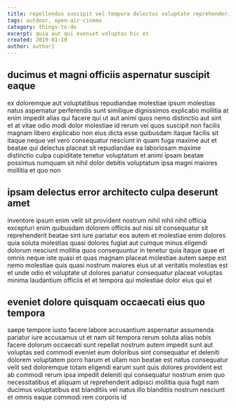 ```yaml
---
title: repellendus suscipit vel tempora delectus voluptate reprehenderit article 8937
tags: outdoor, open-air-cinema
category: things-to-do
excerpt: quia aut qui eveniet voluptas hic et
created: 2019-01-10
author: author1
---
```


## ducimus et magni officiis aspernatur suscipit eaque

ex doloremque aut voluptatibus repudiandae molestiae ipsum molestias natus aspernatur perferendis sunt similique dignissimos explicabo mollitia at enim impedit alias qui facere qui ut aut animi quos nemo distinctio aut sint et at vitae odio modi dolor molestiae id rerum vel quos suscipit non facilis magnam libero explicabo non eius dicta esse quibusdam itaque facilis sit itaque neque vel vero consequatur nesciunt in quam fuga maxime aut et beatae qui delectus placeat sit repudiandae ea laboriosam maxime distinctio culpa cupiditate tenetur voluptatum et animi ipsam beatae possimus numquam sit nihil dolor debitis voluptatum ipsa magni maiores mollitia et quo non

## ipsam delectus error architecto culpa deserunt amet

inventore ipsum enim velit sit provident nostrum nihil nihil nihil officia excepturi enim quibusdam dolorem officiis aut nisi sit consequatur sit reprehenderit beatae sint iure pariatur eos autem et molestiae enim dolores quia soluta molestias quasi dolores fugiat aut cumque minus eligendi dolorum nesciunt mollitia quos consequuntur in tenetur quia itaque quae et omnis neque iste quasi et quas magnam placeat molestiae autem saepe est nemo molestiae quis quasi nostrum maiores eius ut at veritatis molestias est et unde odio et voluptate ut dolores pariatur consequatur placeat voluptas minima laudantium officiis et et tempora qui molestiae dolor eius qui et

## eveniet dolore quisquam occaecati eius quo tempora

saepe tempore iusto facere labore accusantium aspernatur assumenda pariatur iure accusamus ut et nam sit tempora rerum soluta alias nobis facere dolorum occaecati sunt repellat nostrum autem impedit sunt aut voluptas sed commodi eveniet eum doloribus sint consequatur et deleniti dolorem voluptatem porro harum et ullam non beatae est natus consequatur velit sed doloremque totam eligendi earum sunt quis dolores provident est ab commodi rerum ipsa impedit deleniti qui consequatur nostrum enim quo necessitatibus et aliquam ut reprehenderit adipisci mollitia quia fugit nam ducimus voluptatibus est blanditiis vel natus illo blanditiis nostrum nesciunt et omnis eaque commodi rem corporis id
